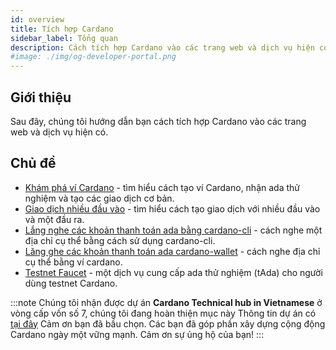 ```yaml
---
id: overview
title: Tích hợp Cardano
sidebar_label: Tổng quan
description: Cách tích hợp Cardano vào các trang web và dịch vụ hiện có.
#image: ./img/og-developer-portal.png
---
```


## Giới thiệu
Sau đây, chúng tôi hướng dẫn bạn cách tích hợp Cardano vào các trang web và dịch vụ hiện có.

## Chủ đề
- [Khám phá ví Cardano](creating-wallet-faucet) - tìm hiểu cách tạo ví Cardano, nhận ada thử nghiệm và tạo các giao dịch cơ bản.
- [Giao dịch nhiều đầu vào](multi-witness-transactions-cli) - tìm hiểu cách tạo giao dịch với nhiều đầu vào và một đầu ra.
- [Lắng nghe các khoản thanh toán ada bằng cardano-cli](listening-for-payments-cli) - cách nghe một địa chỉ cụ thể bằng cách sử dụng cardano-cli.
- [Lăng ghe các khoản thanh toán ada cardano-wallet](listening-for-payments-wallet) - cách nghe địa chỉ cụ thể bằng ví cardano.
- [Testnet Faucet](testnet-faucet) - một dịch vụ cung cấp ada thử nghiệm (tAda) cho người dùng testnet Cardano. 

:::note
Chúng tôi nhận được dự án  **Cardano Technical hub in Vietnamese** ở vòng cấp vốn số 7, chúng tôi đang hoàn thiện mục này 
Thông tin dự án có [tại đây](https://cardano.ideascale.com/a/dtd/Cardano-Dev-hubs-in-Vietnamese/382651-48088?submitted=1)
Cảm ơn bạn đã bầu chọn. Các bạn đã góp phần xây dựng cộng động Cardano ngày một vững mạnh.
Cảm ơn sự ủng hộ của bạn!
:::
